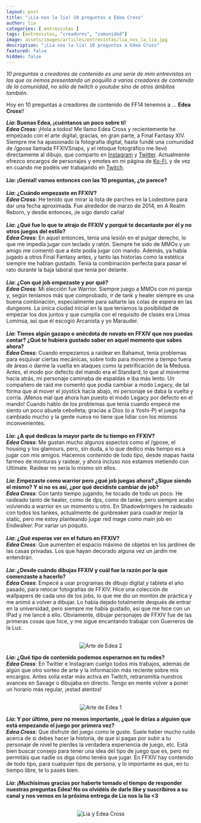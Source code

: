 ```yaml
---
layout: post
title: "¡Lia nos la lía! 10 preguntas a Edea Cross"
author: lia
categories: [ entrevistas ]
tags: [entrevistas, "creadores", "comunidad"]
image: assets/images/articles/entrevistas/lia_nos_la_lia.jpg
description: "¡Lia nos la lía! 10 preguntas a Edea Cross"
featured: false
hidden: false
---
```

*10 preguntas a creadores de contenido es una serie de mini entrevistas en las que os iremos presentando un poquillo a varios creadores de contenido de la comunidad, no sólo de twitch o youtube sino de otros ámbitos también.*

Hoy en 10 preguntas a creadores de contenido de FF14 tenemos a ... **Edea Cross**!!

<div class="card">
  <div class="card-header">
     <b><i>Lia</i>: Buenas Edea, ¡cuéntanos un poco sobre ti!</b>
  </div>
  <div class="card-body">
    <i><b>Edea Cross</b></i>: ¡Hola a todos! Me llamo Edea Cross y recientemente he empezado con el arte digital, gracias, en gran parte, a Final Fantasy XIV. Siempre me ha apasionado la fotografía digital, hasta fundé una comunidad de /gpose llamada FFXIVSnaps, y el retoque fotográfico me llevó directamente al dibujo, que comparto en <a href="https://www.instagram.com/edea_cross/" target="_blank">Instagram</a> y <a href="https://twitter.com/edeacrossart" target="_blank">Twitter</a>. Actualmente ofrezco encargos de personajes y emotes en mi página de <a href="https://ko-fi.com/edeacrossartworks" target="_blank">Ko-Fi</a>, y de vez en cuando me podéis ver trabajando en <a href="https://www.twitch.tv/edeacross" target="_blank">Twitch</a>.
  </div>
</div>

<br/>

<div class="card">
  <div class="card-header">
     <b><i>Lia</i>: ¡Genial! vamos entonces con las 10 preguntas, ¿te parece?</b>
  </div>
</div>

<br/>

<div class="card">
  <div class="card-header">
     <b><i>Lia</i>: ¿Cuándo empezaste en FFXIV?</b>
  </div>
  <div class="card-body">
    <i><b>Edea Cross</b></i>: He tenido que mirar la lista de parches en la Lodestone para dar una fecha aproximada. Fue alrededor de marzo de 2014, en A Realm Reborn, y desde entonces, ¡le sigo dando caña!
  </div>
</div>

<br/>

<div class="card">
  <div class="card-header">
     <b><i>Lia</i>: ¿Qué fue lo que te atrajo de FFXIV y porqué te decantaste por él y no otros juegos del estilo?</b>
  </div>
  <div class="card-body">
    <i><b>Edea Cross</b></i>: En aquel entonces, tenía una lesión en el pulgar derecho, lo que me impedía jugar con teclado y ratón. Siempre he sido de MMOs y un amigo me comentó que a éste podía jugar con mando. Además, ya había jugado a otros Final Fantasy antes, y tanto las historias como la estética siempre me habían gustado. Tenía la combinación perfecta para pasar el rato durante la baja laboral que tenía por delante.
  </div>
</div>

<br/>


<div class="card">
  <div class="card-header">
     <b><i>Lia</i>: ¿Con qué job empezaste y por qué?</b>
  </div>
  <div class="card-body">
    <i><b>Edea Cross</b></i>: Mi elección fue Warrior. Siempre juego a MMOs con mi pareja y, según teníamos más que comprobado, ir de tank y healer siempre es una buena combinación, especialmente para saltarte las colas de espera en las dungeons. La única ciudad inicial en la que teníamos la posibilidad de empezar los dos juntos y que cumplía con el requisito de clases era Limsa Lominsa, así que él escogió Arcanista y yo Marauder.
  </div>    
</div>

<br/>

<div class="card">
  <div class="card-header">
     <b><i>Lia</i>: Tienes algún gazapo o anécdota de novato en FFXIV que nos puedas contar? ¿Qué te hubiera gustado saber en aquel momento que sabes ahora?</b>
  </div>
  <div class="card-body">
    <i><b>Edea Cross</b></i>: Cuando empezamos a raidear en Bahamut, tenía problemas para esquivar ciertas mecánicas, sobre todo para moverme a tiempo fuera de áreas o darme la vuelta en ataques como la petrificación de la Medusa. Antes, el modo por defecto del mando era el Standard, lo que al moverme hacia atrás, mi personaje caminaba de espaldas e iba más lento. Un compañero de raid me comentó que podía cambiar a modo Legacy, de tal forma que al mover el joystick hacia abajo, mi personaje se daba la vuelta y corría. ¡Menos mal que ahora han puesto el modo Legacy por defecto en el mando! Cuando hablo de los problemas que tenía cuando empecé me siento un poco abuela cebolleta; gracias a Dios (o a Yoshi-P) el juego ha cambiado mucho y la gente nueva no tiene que lidiar con los mismos inconvenientes.
  </div>
</div>

<br/>

<div class="card">
  <div class="card-header">
     <b><i>Lia</i>: ¿A qué dedicas la mayor parte de tu tiempo en FFXIV?</b>
  </div>
  <div class="card-body">
    <i><b>Edea Cross</b></i>: Me gustan mucho algunos aspectos como el /gpose, el housing y los glamours, pero, sin duda, a lo que dedico más tiempo es a jugar con mis amigos. Hacemos contenido de todo tipo, desde mapas hasta farmeo de monturas y raidear, y ahora incluso nos estamos metiendo con Ultimate. Raidear no sería lo mismo sin ellos.
  </div>
</div>

<br/>

<div class="card">
  <div class="card-header">
     <b><i>Lia</i>: Empezaste como warrior pero ¿qué job juegas ahora? ¿Sigue siendo el mismo? Y si no es así, ¿por qué decidiste cambiar de job?</b>
  </div>
  <div class="card-body">
    <i><b>Edea Cross</b></i>: Con tanto tiempo jugando, he tocado de todo un poco. He raideado tanto de healer, como de dps, como de tanke, pero siempre acabo volviendo a warrior en un momento u otro. En Shadowbringers he raideado con todos los tankes, actualmente de gunbreaker para cuadrar mejor la static, pero me estoy planteando jugar red mage como main job en Endwalker. Por variar un poquito.
  </div>
</div>

<br/>

<div class="card">
  <div class="card-header">
     <b><i>Lia</i>: ¿Qué esperas ver en el futuro en FFXIV?</b>
  </div>
  <div class="card-body">
    <i><b>Edea Cross</b></i>: Que aumenten el espacio máximo de objetos en los jardines de las casas privadas. Los que hayan decorado alguna vez un jardín me entendrán.
  </div>
</div>

<br/>

<div class="card">
  <div class="card-header">
     <b><i>Lia</i>: ¿Desde cuándo dibujas FFXIV y cuál fue la razón por la que comenzaste a hacerlo?</b>
  </div>
  <div class="card-body">
    <i><b>Edea Cross</b></i>: Empecé a usar programas de dibujo digital y tableta el año pasado, para retocar fotografías de FFXIV. Hice una colección de wallpapers de cada uno de los jobs, lo que me dio un montón de práctica y me animó a volver a dibujar. Lo había dejado totalmente después de entrar en la universidad, pero siempre me había gustado, así que me hice con un IPad y me lancé a ello. Obviamente, dibujar personajes de FFXIV fue de las primeras cosas que hice, y me sigue encantando trabajar con Guerreros de la Luz.
  </div>
</div>

<br/>

<p align="center"><img src="{{ site.baseurl }}/assets/images/articles/entrevistas/lia_edea/edea_arte_2.jpg" alt="Arte de Edea 2"/></p>

<div class="card">
  <div class="card-header">
     <b><i>Lia</i>: ¿Qué tipo de contenido podemos esperarnos en tu redes?</b>
  </div>
  <div class="card-body"><i><b>Edea Cross</b></i>: En Twitter e Instagram cuelgo todos mis trabajos, además de algún que otro sorteo de arte y la información más reciente sobre mis encargos. Antes solía estar más activa en Twitch, retransmitía nuestros avances en Savage o dibujaba en directo. Tengo en mente volver a poner un horario más regular, ¡estad atentos!
  </div>
</div>

<br/>

<p align="center"><img src="{{ site.baseurl }}/assets/images/articles/entrevistas/lia_edea/edea_arte_1.jpg" alt="Arte de Edea 1"/></p>

<div class="card">
  <div class="card-header">
     <b><i>Lia</i>: Y por último, pero no menos importante, ¿qué le dirías a alguien que está empezando el juego por primera vez?</b>
  </div>
  <div class="card-body"><i><b>Edea Cross</b></i>: Que disfrute del juego como le guste. Suele haber mucho ruido acerca de si debes hacer la historia, de que si pagas por subir a tu personaje de nivel te pierdes la verdadera experiencia de juego, etc. Está bien buscar consejo para tener una idea del tipo de juego que es, pero no permitáis que nadie os diga cómo tenéis que jugar. En FFXIV hay contenido de todo tipo, para cualquier tipo de persona, y lo importante es que, en tu tiempo libre, te lo pases bien.
  </div>
</div>

<br/>

<div class="card">
  <div class="card-header">
     <b><i>Lia</i>: ¡Muchísimas gracias por haberte tomado el tiempo de responder nuestras preguntas Edea! No os olvidéis de darle like y suscribiros a su canal y nos vemos en la próxima entrega de Lia nos la lía <3</b>
  </div>
</div>

<br/>

<p align="center"><img src="{{ site.baseurl }}/assets/images/articles/entrevistas/lia_edea/lia_edea.jpg" alt="Lia y Edea Cross"/></p>